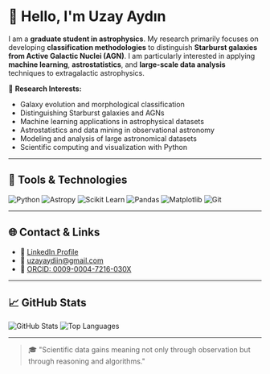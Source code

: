 # 👋 Hello, I'm Uzay Aydın

I am a **graduate student in astrophysics**. My research primarily focuses on developing **classification methodologies** to distinguish **Starburst galaxies from Active Galactic Nuclei (AGN)**. I am particularly interested in applying **machine learning**, **astrostatistics**, and **large-scale data analysis** techniques to extragalactic astrophysics.

🔭 **Research Interests:**
- Galaxy evolution and morphological classification  
- Distinguishing Starburst galaxies and AGNs  
- Machine learning applications in astrophysical datasets  
- Astrostatistics and data mining in observational astronomy  
- Modeling and analysis of large astronomical datasets  
- Scientific computing and visualization with Python

---

## 🧠 Tools & Technologies

![Python](https://img.shields.io/badge/-Python-3776AB?style=flat&logo=python&logoColor=white)
![Astropy](https://img.shields.io/badge/-Astropy-4B8BBE?style=flat)
![Scikit Learn](https://img.shields.io/badge/-Scikit--Learn-F7931E?style=flat&logo=scikit-learn&logoColor=white)
![Pandas](https://img.shields.io/badge/-Pandas-150458?style=flat&logo=pandas)
![Matplotlib](https://img.shields.io/badge/-Matplotlib-11557C?style=flat)
![Git](https://img.shields.io/badge/-Git-F05032?style=flat&logo=git&logoColor=white)

---

## 🌐 Contact & Links

- 🔗 [LinkedIn Profile](https://www.linkedin.com/in/uzayaydin/)
- 📧 uzayaydiin@gmail.com  
- 🧬 [ORCID: 0009-0004-7216-030X](https://orcid.org/0009-0004-7216-030X)

---

## 📈 GitHub Stats

![GitHub Stats](https://github-readme-stats.vercel.app/api?username=USERNAME&show_icons=true&theme=dracula)
![Top Languages](https://github-readme-stats.vercel.app/api/top-langs/?username=USERNAME&layout=compact&theme=dracula)

---

> 🎓 "Scientific data gains meaning not only through observation but through reasoning and algorithms."
